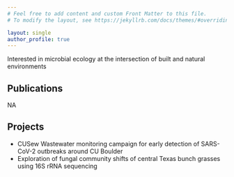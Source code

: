 ```yaml
---
# Feel free to add content and custom Front Matter to this file.
# To modify the layout, see https://jekyllrb.com/docs/themes/#overriding-theme-defaults

layout: single
author_profile: true
---
```



Interested in microbial ecology at the intersection of built and natural environments

## Publications

NA

## Projects
- CUSew Wastewater monitoring campaign for early detection of SARS-CoV-2 outbreaks around CU Boulder
- Exploration of fungal community shifts of central Texas bunch grasses using 16S rRNA sequencing
